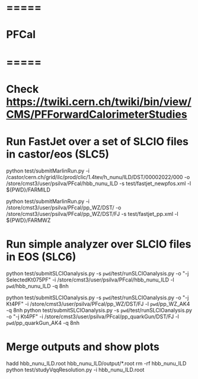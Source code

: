 # =====
# PFCal
# =====
#
# Check https://twiki.cern.ch/twiki/bin/view/CMS/PFForwardCalorimeterStudies
#

# Run FastJet over a set of SLCIO files in castor/eos (SLC5)

python test/submitMarlinRun.py -i /castor/cern.ch/grid/ilc/prod/clic/1.4tev/h_nunu/ILD/DST/00002022/000 -o /store/cmst3/user/psilva/PFcal/hbb_nunu_ILD -s test/fastjet_newpfos.xml -l ${PWD}/FARMILD

python test/submitMarlinRun.py -i /store/cmst3/user/psilva/PFcal/pp_WZ/DST/  -o /store/cmst3/user/psilva/PFcal/pp_WZ/DST/FJ -s test/fastjet_pp.xml -l ${PWD}/FARMWZ

# Run simple analyzer over SLCIO files in EOS (SLC6)

python test/submitSLCIOanalysis.py -s `pwd`/test/runSLCIOanalysis.py -o "-j SelectedKt075PF" -i /store/cmst3/user/psilva/PFcal/hbb_nunu_ILD -l `pwd`/hbb_nunu_ILD -q 8nh

python test/submitSLCIOanalysis.py -s `pwd`/test/runSLCIOanalysis.py -o "-j Kt4PF"   -i /store/cmst3/user/psilva/PFcal/pp_WZ/DST/FJ -l `pwd`/pp_WZ_AK4 -q 8nh
python test/submitSLCIOanalysis.py -s `pwd`/test/runSLCIOanalysis.py -o "-j Kt4PF"   -i /store/cmst3/user/psilva/PFcal/pp_quarkGun/DST/FJ -l `pwd`/pp_quarkGun_AK4 -q 8nh

# Merge outputs and show plots

hadd hbb_nunu_ILD.root hbb_nunu_ILD/output/*.root
rm -rf hbb_nunu_ILD
python test/studyVqqResolution.py -i hbb_nunu_ILD.root
